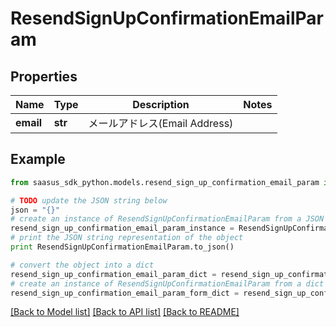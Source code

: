 # ResendSignUpConfirmationEmailParam


## Properties
Name | Type | Description | Notes
------------ | ------------- | ------------- | -------------
**email** | **str** | メールアドレス(Email Address) | 

## Example

```python
from saasus_sdk_python.models.resend_sign_up_confirmation_email_param import ResendSignUpConfirmationEmailParam

# TODO update the JSON string below
json = "{}"
# create an instance of ResendSignUpConfirmationEmailParam from a JSON string
resend_sign_up_confirmation_email_param_instance = ResendSignUpConfirmationEmailParam.from_json(json)
# print the JSON string representation of the object
print ResendSignUpConfirmationEmailParam.to_json()

# convert the object into a dict
resend_sign_up_confirmation_email_param_dict = resend_sign_up_confirmation_email_param_instance.to_dict()
# create an instance of ResendSignUpConfirmationEmailParam from a dict
resend_sign_up_confirmation_email_param_form_dict = resend_sign_up_confirmation_email_param.from_dict(resend_sign_up_confirmation_email_param_dict)
```
[[Back to Model list]](../README.md#documentation-for-models) [[Back to API list]](../README.md#documentation-for-api-endpoints) [[Back to README]](../README.md)


